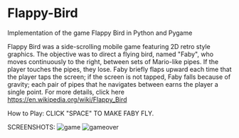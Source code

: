 # Flappy-Bird
Implementation of the game Flappy Bird in Python and Pygame

Flappy Bird was a side-scrolling mobile game featuring 2D retro style graphics. The objective was to direct a flying bird, named "Faby", who moves continuously to the right, between sets of Mario-like pipes. If the player touches the pipes, they lose. Faby briefly flaps upward each time that the player taps the screen; if the screen is not tapped, Faby falls because of gravity; each pair of pipes that he navigates between earns the player a single point.
 For more details, click here https://en.wikipedia.org/wiki/Flappy_Bird
 
 How to Play:
 CLICK "SPACE" TO MAKE FABY FLY.
 
 SCREENSHOTS: 
![game](https://user-images.githubusercontent.com/26222499/35576425-eff7025e-0604-11e8-9e58-266b05472564.png)
![gameover](https://user-images.githubusercontent.com/26222499/35576426-f054afa8-0604-11e8-8494-aeba0b473010.png)
